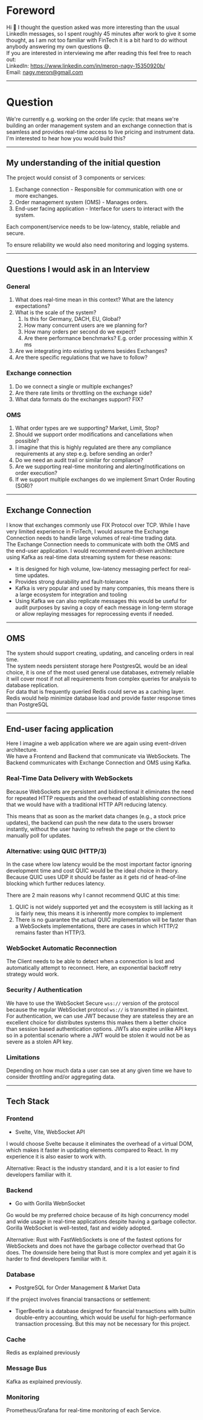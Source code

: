 # Foreword
Hi 👋 I thought the question asked was more interesting than the usual LinkedIn messages, so I spent roughly 45 minutes after work to give it some thought, as I am not too familiar with FinTech it is a bit hard to do without anybody answering my own questions 😅.  
If you are interested in interviewing me after reading this feel free to reach out:  
LinkedIn: https://www.linkedin.com/in/meron-nagy-15350920b/  
Email: nagy.meron@gmail.com

___

# Question
We're currently e.g. working on the order life cycle: that means we're building an order management system and an exchange connection that is seamless and provides real-time access to live pricing and instrument data. I'm interested to hear how you would build this?

___

## My understanding of the initial question
The project would consist of 3 components or services:
1. Exchange connection - Responsible for communication with one or more exchanges.
2. Order management system (OMS) - Manages orders.
3. End-user facing application - Interface for users to interact with the system.

Each component/service needs to be low-latency, stable, reliable and secure.

To ensure reliability we would also need monitoring and logging systems.

___

## Questions I would ask in an Interview
### General
1. What does real-time mean in this context? What are the latency expectations?
2. What is the scale of the system?
    1. Is this for Germany, DACH, EU, Global?
    2. How many concurrent users are we planning for?
    3. How many orders per second do we expect?
    4. Are there performance benchmarks? E.g. order processing within X ms
3. Are we integrating into existing systems besides Exchanges?
4. Are there specific regulations that we have to follow?

### Exchange connection
1. Do we connect a single or multiple exchanges?
2. Are there rate limits or throttling on the exchange side?
3. What data formats do the exchanges support? FIX?

### OMS
1. What order types are we supporting? Market, Limit, Stop?
2. Should we support order modifications and cancellations when possible?
3. I imagine that this is highly regulated are there any compliance requirements at any step e.g. before sending an order?
4. Do we need an audit trail or similar for compliance?
5. Are we supporting real-time monitoring and alerting/notifications on order execution?
6. If we support multiple exchanges do we implement Smart Order Routing (SOR)?

___

## Exchange Connection
I know that exchanges commonly use FIX Protocol over TCP. While I have very limited experience in FinTech, I would assume the Exchange Connection needs to handle large volumes of real-time trading data.  
The Exchange Connection needs to communicate with both the OMS and the end-user application.
I would recommend event-driven architecture using Kafka as real-time data streaming system for these reasons:
- It is designed for high volume, low-latency messaging perfect for real-time updates.
- Provides strong durability and fault-tolerance
- Kafka is very popular and used by many companies, this means there is a large ecosystem for integration and tooling
- Using Kafka we can also replicate messages this would be useful for audit purposes by saving a copy of each message in long-term storage or allow replaying messages for reprocessing events if needed.

___

## OMS
The system should support creating, updating, and canceling orders in real time.  
The system needs persistent storage here PostgresQL would be an ideal choice, it is one of the most used general use databases, extremely reliable it will cover most if not all requirements from complex queries for analysis to database replication.  
For data that is frequently queried Redis could serve as a caching layer.  
Redis would help minimize database load and provide faster response times than PostgreSQL

___

## End-user facing application
Here I imagine a web application where we are again using event-driven architecture.  
We have a Frontend and Backend that communicate via WebSockets. The Backend communicates with Exchange Connection and OMS using Kafka.

### Real-Time Data Delivery with WebSockets
Because WebSockets are persistent and bidirectional it eliminates the need for repeated HTTP requests and the overhead of establishing connections that we would have with a traditional HTTP API reducing latency.

This means that as soon as the market data changes (e.g., a stock price updates), the backend can push the new data to the users browser instantly, without the user having to refresh the page or the client to manually poll for updates.

### Alternative: using QUIC (HTTP/3)
In the case where low latency would be the most important factor ignoring development time and cost QUIC would be the ideal choice in theory.  
Because QUIC uses UDP it should be faster as it gets rid of head-of-line blocking which further reduces latency.

There are 2 main reasons why I cannot recommend QUIC at this time:
1. QUIC is not widely supported yet and the ecosystem is still lacking as it is fairly new, this means it is inherently more complex to implement
2. There is no guarantee the actual QUIC implementation will be faster than a WebSockets implementations, there are cases in which HTTP/2 remains faster than HTTP/3.

### WebSocket Automatic Reconnection
The Client needs to be able to detect when a connection is lost and automatically attempt to reconnect.
Here, an exponential backoff retry strategy would work.

### Security / Authentication
We have to use the WebSocket Secure `wss://` version of the protocol because the regular WebSocket protocol `ws://` is transmitted in plaintext.  
For authentication, we can use JWT because they are stateless they are an excellent choice for distributes systems this makes them a better choice than session based authentication options.
JWTs also expire unlike API keys so in a potential scenario where a JWT would be stolen it would not be as severe as a stolen API key.

### Limitations
Depending on how much data a user can see at any given time we have to consider throttling and/or aggregating data.

___

## Tech Stack
### Frontend
- Svelte, Vite, WebSocket API

I would choose Svelte because it eliminates the overhead of a virtual DOM, which makes it faster in updating elements compared to React. In my experience it is also easier to work with.

Alternative: React is the industry standard, and it is a lot easier to find developers familiar with it.

### Backend
- Go with Gorilla WebnSocket

Go would be my preferred choice because of its high concurrency model and wide usage in real-time applications despite having a garbage collector.  
Gorilla WebSocket is well-tested, fast and widely adopted.

Alternative: Rust with FastWebSockets is one of the fastest options for WebSockets and does not have the garbage collector overhead that Go does. The downside here being that Rust is more complex and yet again it is harder to find developers familiar with it.

### Database
- PostgreSQL for Order Management & Market Data

If the project involves financial transactions or settlement:
- TigerBeetle is a database designed for financial transactions with builtin double-entry accounting, which would be useful for high-performance transaction processing. But this may not be necessary for this project.

### Cache
Redis as explained previously

### Message Bus
Kafka as explained previously.

### Monitoring
Prometheus/Grafana for real-time monitoring of each Service.